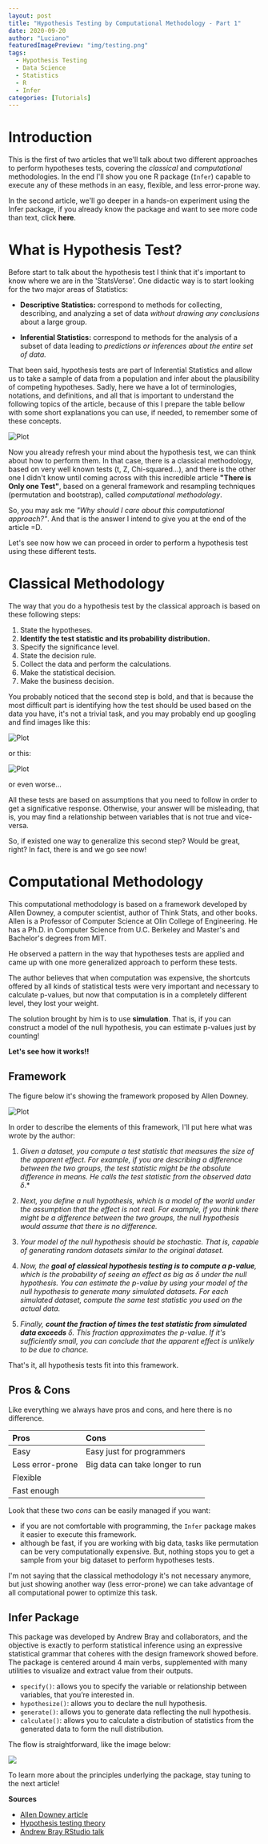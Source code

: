 ```yaml
---
layout: post
title: "Hypothesis Testing by Computational Methodology - Part 1"
date: 2020-09-20
author: "Luciano"
featuredImagePreview: "img/testing.png"
tags:
  - Hypothesis Testing
  - Data Science
  - Statistics
  - R
  - Infer
categories: [Tutorials]
---
```


# Introduction

This is the first of two articles that we'll talk about two different approaches to perform hypotheses tests, covering the _classical_ and _computational_ methodologies. In the end I'll show you one R package (`Infer`) capable to execute any of these methods in an easy, flexible, and less error-prone way.

In the second article, we'll go deeper in a hands-on experiment using the Infer package, if you already know the package and want to see more code than text, click **here**.

# What is Hypothesis Test?

Before start to talk about the hypothesis test I think that it's important to know where we are in the 'StatsVerse'. One didactic way is to start looking for the two major areas of Statistics:

- **Descriptive Statistics:** correspond to methods for collecting, describing, and analyzing a set of data _without drawing any conclusions_ about a large group.

- **Inferential Statistics:** correspond to methods for the analysis of a subset of data leading to _predictions or inferences about the entire set of data._

That been said, hypothesis tests are part of Inferential Statistics and allow us to take a sample of data from a population and infer about the plausibility of competing hypotheses. Sadly, here we have a lot of terminologies, notations, and definitions, and all that is important to understand the following topics of the article, because of this I prepare the table bellow with some short explanations you can use, if needed, to remember some of these concepts.

![Plot](/img/hp_04.jpeg)

Now you already refresh your mind about the hypothesis test, we can think about how to perform them. In that case, there is a classical methodology, based on very well known tests (t, Z, Chi-squared...), and there is the other one I didn't know until coming across with this incredible article **"There is Only one Test"**, based on a general framework and resampling techniques (permutation and bootstrap), called _computational methodology_.

So, you may ask me _"Why should I care about this computational approach?"_. And that is the answer I intend to give you at the end of the article =D.

Let's see now how we can proceed in order to perform a hypothesis test using these different tests.

# Classical Methodology

The way that you do a hypothesis test by the classical approach is based on these following steps:

1. State the hypotheses.
1. **Identify the test statistic and its probability distribution.**
1. Specify the significance level.
1. State the decision rule.
1. Collect the data and perform the calculations.
1. Make the statistical decision.
1. Make the business decision.

You probably noticed that the second step is bold, and that is because the most difficult part is identifying how the test should be used based on the data you have, it's not a trivial task, and you may probably end up googling and find images like this:

![Plot](/img/hp_1.jpg)

or this:

![Plot](/img/hp_2.jpg)

or even worse...

All these tests are based on assumptions that you need to follow in order to get a significative response. Otherwise, your answer will be misleading, that is, you may find a relationship between variables that is not true and vice-versa.

So, if existed one way to generalize this second step? Would be great, right? In fact, there is and we go see now!

# Computational Methodology

This computational methodology is based on a framework developed by Allen Downey, a computer scientist, author of Think Stats, and other books. Allen is a Professor of Computer Science at Olin College of Engineering. He has a Ph.D. in Computer Science from U.C. Berkeley and Master's and Bachelor's degrees from MIT.

He observed a pattern in the way that hypotheses tests are applied and came up with one more generalized approach to perform these tests.

The author believes that when computation was expensive, the shortcuts offered by all kinds of statistical tests were very important and necessary to calculate p-values, but now that computation is in a completely different level, they lost your weight.

The solution brought by him is to use **simulation**. That is, if you can construct a model of the null hypothesis, you can estimate p-values just by counting!

**Let's see how it works!!**

## Framework

The figure below it's showing the framework proposed by Allen Downey.

![Plot](/img/hp_3.png)

In order to describe the elements of this framework, I'll put here what was wrote by the author:

1. _Given a dataset, you compute a test statistic that measures the size of the apparent effect. For example, if you are describing a difference between the two groups, the test statistic might be the absolute difference in means. He calls the test statistic from the observed data δ_.\*

1. _Next, you define a null hypothesis, which is a model of the world under the assumption that the effect is not real. For example, if you think there might be a difference between the two groups, the null hypothesis would assume that there is no difference._

1. _Your model of the null hypothesis should be stochastic. That is, capable of generating random datasets similar to the original dataset._

1. _Now, the **goal of classical hypothesis testing is to compute a p-value**, which is the probability of seeing an effect as big as δ under the null hypothesis. You can estimate the p-value by using your model of the null hypothesis to generate many simulated datasets. For each simulated dataset, compute the same test statistic you used on the actual data._

1. _Finally, **count the fraction of times the test statistic from simulated data exceeds** δ. This fraction approximates the p-value. If it's sufficiently small, you can conclude that the apparent effect is unlikely to be due to chance._

That's it, all hypothesis tests fit into this framework.

## Pros & Cons

Like everything we always have pros and cons, and here there is no difference.

| Pros             | Cons                            |
| :--------------- | :------------------------------ |
| Easy             | Easy just for programmers       |
| Less error-prone | Big data can take longer to run |
| Flexible         |                                 |
| Fast enough      |                                 |

Look that these two _cons_ can be easily managed if you want:

- if you are not comfortable with programming, the `Infer` package makes it easier to execute this framework.
- although be fast, if you are working with big data, tasks like permutation can be very computationally expensive. But, nothing stops you to get a sample from your big dataset to perform hypotheses tests.

I'm not saying that the classical methodology it's not necessary anymore, but just showing another way (less error-prone) we can take advantage of all computational power to optimize this task.

## Infer Package

This package was developed by Andrew Bray and collaborators, and the objective is exactly to perform statistical inference using an expressive statistical grammar that coheres with the design framework showed before. The package is centered around 4 main verbs, supplemented with many utilities to visualize and extract value from their outputs.

- `specify()`: allows you to specify the variable or relationship between variables, that you’re interested in.
- `hypothesize()`: allows you to declare the null hypothesis.
- `generate()`: allows you to generate data reflecting the null hypothesis.
- `calculate()`: allows you to calculate a distribution of statistics from the generated data to form the null distribution.

The flow is straightforward, like the image below:

![](/img/hp_5.png)

To learn more about the principles underlying the package, stay tuning to the next article!

**Sources**

- [Allen Downey article](http://allendowney.blogspot.com/2016/06/there-is-still-only-one-test.html)
- [Hypothesis testing theory](https://moderndive.com/9-hypothesis-testing.html#understanding-ht)
- [Andrew Bray RStudio talk](https://rstudio.com/resources/rstudioconf-2018/infer-a-package-for-tidy-statistical-inference/)
